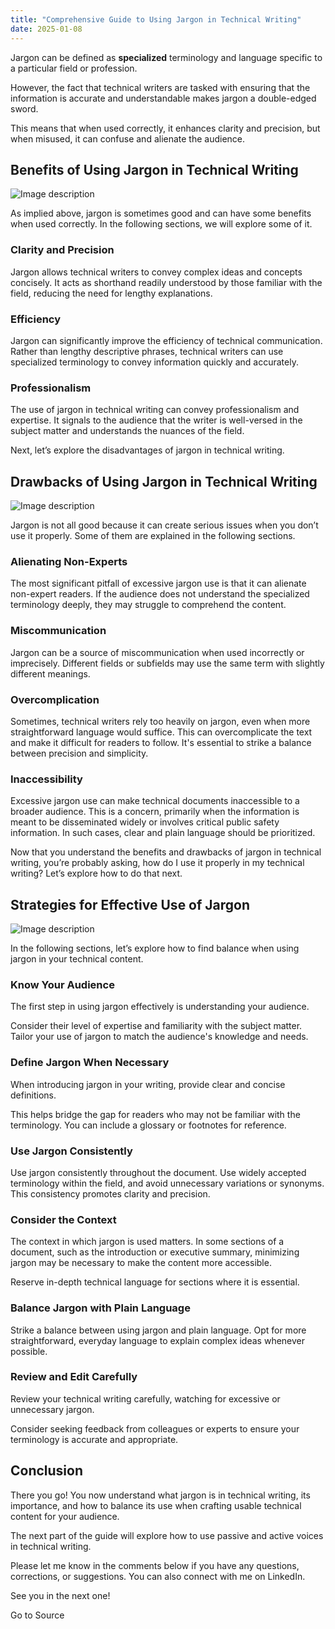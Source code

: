 ```yaml
---
title: "Comprehensive Guide to Using Jargon in Technical Writing"
date: 2025-01-08
---
```


Jargon can be defined as **specialized** terminology and language specific to a particular field or profession.

However, the fact that technical writers are tasked with ensuring that the information is accurate and understandable makes jargon a double-edged sword.

This means that when used correctly, it enhances clarity and precision, but when misused, it can confuse and alienate the audience.

## Benefits of Using Jargon in Technical Writing

![Image description](https://media2.dev.to/dynamic/image/width=800%2Cheight=%2Cfit=scale-down%2Cgravity=auto%2Cformat=auto/https%3A%2F%2Fdev-to-uploads.s3.amazonaws.com%2Fuploads%2Farticles%2Fbp2v4b4naw3bft2amu9b.png)

As implied above, jargon is sometimes good and can have some benefits when used correctly. In the following sections, we will explore some of it.

### **Clarity and Precision**

Jargon allows technical writers to convey complex ideas and concepts concisely. It acts as shorthand readily understood by those familiar with the field, reducing the need for lengthy explanations.

### **Efficiency**

Jargon can significantly improve the efficiency of technical communication. Rather than lengthy descriptive phrases, technical writers can use specialized terminology to convey information quickly and accurately.

### **Professionalism**

The use of jargon in technical writing can convey professionalism and expertise. It signals to the audience that the writer is well-versed in the subject matter and understands the nuances of the field.

Next, let’s explore the disadvantages of jargon in technical writing.

## Drawbacks of Using Jargon in Technical Writing

![Image description](https://media2.dev.to/dynamic/image/width=800%2Cheight=%2Cfit=scale-down%2Cgravity=auto%2Cformat=auto/https%3A%2F%2Fdev-to-uploads.s3.amazonaws.com%2Fuploads%2Farticles%2F1qi9wwmwgzm9nj4g5noq.png)

Jargon is not all good because it can create serious issues when you don’t use it properly. Some of them are explained in the following sections.

### **Alienating Non-Experts**

The most significant pitfall of excessive jargon use is that it can alienate non-expert readers. If the audience does not understand the specialized terminology deeply, they may struggle to comprehend the content.

### **Miscommunication**

Jargon can be a source of miscommunication when used incorrectly or imprecisely. Different fields or subfields may use the same term with slightly different meanings.

### **Overcomplication**

Sometimes, technical writers rely too heavily on jargon, even when more straightforward language would suffice. This can overcomplicate the text and make it difficult for readers to follow. It's essential to strike a balance between precision and simplicity.

### **Inaccessibility**

Excessive jargon use can make technical documents inaccessible to a broader audience. This is a concern, primarily when the information is meant to be disseminated widely or involves critical public safety information. In such cases, clear and plain language should be prioritized.

Now that you understand the benefits and drawbacks of jargon in technical writing, you’re probably asking, how do I use it properly in my technical writing? Let’s explore how to do that next.

## Strategies for Effective Use of Jargon

![Image description](https://media2.dev.to/dynamic/image/width=800%2Cheight=%2Cfit=scale-down%2Cgravity=auto%2Cformat=auto/https%3A%2F%2Fdev-to-uploads.s3.amazonaws.com%2Fuploads%2Farticles%2Fog0mxm55trmxh28c0sx0.png)

In the following sections, let’s explore how to find balance when using jargon in your technical content.

### **Know Your Audience**

The first step in using jargon effectively is understanding your audience.

Consider their level of expertise and familiarity with the subject matter. Tailor your use of jargon to match the audience's knowledge and needs.

### **Define Jargon When Necessary**

When introducing jargon in your writing, provide clear and concise definitions.

This helps bridge the gap for readers who may not be familiar with the terminology. You can include a glossary or footnotes for reference.

### **Use Jargon Consistently**

Use jargon consistently throughout the document. Use widely accepted terminology within the field, and avoid unnecessary variations or synonyms. This consistency promotes clarity and precision.

### **Consider the Context**

The context in which jargon is used matters. In some sections of a document, such as the introduction or executive summary, minimizing jargon may be necessary to make the content more accessible.

Reserve in-depth technical language for sections where it is essential.

### **Balance Jargon with Plain Language**

Strike a balance between using jargon and plain language. Opt for more straightforward, everyday language to explain complex ideas whenever possible.

### **Review and Edit Carefully**

Review your technical writing carefully, watching for excessive or unnecessary jargon.

Consider seeking feedback from colleagues or experts to ensure your terminology is accurate and appropriate.

## Conclusion

There you go! You now understand what jargon is in technical writing, its importance, and how to balance its use when crafting usable technical content for your audience.

The next part of the guide will explore how to use passive and active voices in technical writing.

Please let me know in the comments below if you have any questions, corrections, or suggestions. You can also connect with me on LinkedIn.

See you in the next one!

Go to Source
